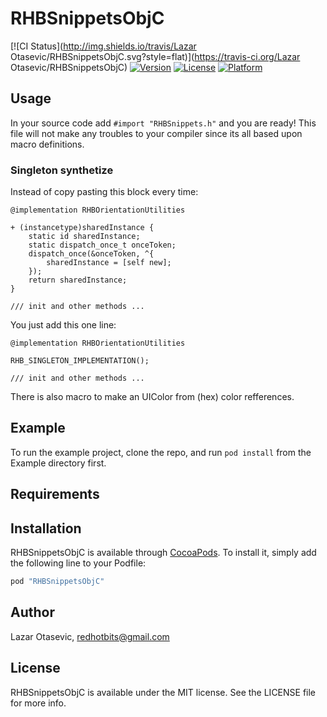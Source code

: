 # RHBSnippetsObjC

[![CI Status](http://img.shields.io/travis/Lazar Otasevic/RHBSnippetsObjC.svg?style=flat)](https://travis-ci.org/Lazar Otasevic/RHBSnippetsObjC)
[![Version](https://img.shields.io/cocoapods/v/RHBSnippetsObjC.svg?style=flat)](http://cocoapods.org/pods/RHBSnippetsObjC)
[![License](https://img.shields.io/cocoapods/l/RHBSnippetsObjC.svg?style=flat)](http://cocoapods.org/pods/RHBSnippetsObjC)
[![Platform](https://img.shields.io/cocoapods/p/RHBSnippetsObjC.svg?style=flat)](http://cocoapods.org/pods/RHBSnippetsObjC)

## Usage

In your source code add ```#import "RHBSnippets.h"``` and you are ready! This file will not make any troubles to your compiler since its all based upon macro definitions.

### Singleton synthetize
Instead of copy pasting this block every time:

	@implementation RHBOrientationUtilities
	
	+ (instancetype)sharedInstance {
   		static id sharedInstance;
		static dispatch_once_t onceToken;
		dispatch_once(&onceToken, ^{
			sharedInstance = [self new];
		});
		return sharedInstance;
	}
	
	/// init and other methods ...

You just add this one line:

	@implementation RHBOrientationUtilities

	RHB_SINGLETON_IMPLEMENTATION();
	
	/// init and other methods ...

There is also macro to make an UIColor from (hex) color refferences.

## Example

To run the example project, clone the repo, and run `pod install` from the Example directory first.

## Requirements

## Installation

RHBSnippetsObjC is available through [CocoaPods](http://cocoapods.org). To install
it, simply add the following line to your Podfile:

```ruby
pod "RHBSnippetsObjC"
```

## Author

Lazar Otasevic, redhotbits@gmail.com

## License

RHBSnippetsObjC is available under the MIT license. See the LICENSE file for more info.
